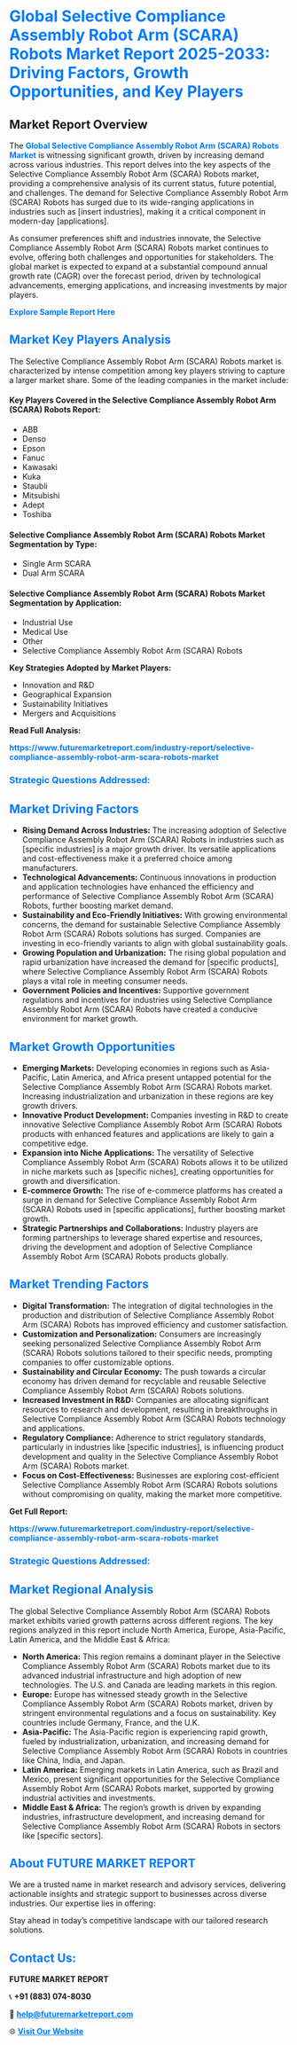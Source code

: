 <h1 style="color: #007BFF;">Global Selective Compliance Assembly Robot Arm (SCARA) Robots Market Report 2025-2033: Driving Factors, Growth Opportunities, and Key Players</h1>

<section id="overview">
<h2>Market Report Overview</h2>
<p>The <a href="https://www.futuremarketreport.com/industry-report/selective-compliance-assembly-robot-arm-scara-robots-market" style="color: #007BFF; text-decoration: none;"><strong>Global Selective Compliance Assembly Robot Arm (SCARA) Robots Market</strong></a> is witnessing significant growth, driven by increasing demand across various industries. This report delves into the key aspects of the Selective Compliance Assembly Robot Arm (SCARA) Robots market, providing a comprehensive analysis of its current status, future potential, and challenges. The demand for Selective Compliance Assembly Robot Arm (SCARA) Robots has surged due to its wide-ranging applications in industries such as [insert industries], making it a critical component in modern-day [applications].</p>
<p>As consumer preferences shift and industries innovate, the Selective Compliance Assembly Robot Arm (SCARA) Robots market continues to evolve, offering both challenges and opportunities for stakeholders. The global market is expected to expand at a substantial compound annual growth rate (CAGR) over the forecast period, driven by technological advancements, emerging applications, and increasing investments by major players.</p>
</section>

<section id="overview">
<p><a href="https://www.futuremarketreport.com/request-sample/reportId=120527" style="color: #007BFF; text-decoration: none;"><strong>Explore Sample Report Here</strong></a></p>
</section>

<section id="key-players">
<h2 style="color: #007BFF;">Market Key Players Analysis</h2>
<p>The Selective Compliance Assembly Robot Arm (SCARA) Robots market is characterized by intense competition among key players striving to capture a larger market share. Some of the leading companies in the market include:</p>
<h4>Key Players Covered in the Selective Compliance Assembly Robot Arm (SCARA) Robots Report:</h4>
<ul><li>ABB</li><li>Denso</li><li>Epson</li><li>Fanuc</li><li>Kawasaki</li><li>Kuka</li><li>Staubli</li><li>Mitsubishi</li><li>Adept</li><li>Toshiba</li></ul>
<h4>Selective Compliance Assembly Robot Arm (SCARA) Robots Market Segmentation by Type:</h4>
<ul><li>Single Arm SCARA</li><li>Dual Arm SCARA</li></ul>

<h4>Selective Compliance Assembly Robot Arm (SCARA) Robots Market Segmentation by Application:</h4>
<ul><li>Industrial Use</li><li>Medical Use</li><li>Other</li><li>Selective Compliance Assembly Robot Arm (SCARA) Robots</li></ul>
<p><strong>Key Strategies Adopted by Market Players:</strong></p>
<ul>
<li>Innovation and R&D</li>
<li>Geographical Expansion</li>
<li>Sustainability Initiatives</li>
<li>Mergers and Acquisitions</li>
</ul>
</section>

<section>
<p><strong>Read Full Analysis: </strong></p><a href="https://www.futuremarketreport.com/industry-report/selective-compliance-assembly-robot-arm-scara-robots-market" style="color: #007BFF; text-decoration: none;"><strong>https://www.futuremarketreport.com/industry-report/selective-compliance-assembly-robot-arm-scara-robots-market</strong></a>
<h3 style="color: #007BFF;">Strategic Questions Addressed:</h3>
</section>

<section id="driving-factors">
<h2 style="color: #007BFF;">Market Driving Factors</h2>
<ul>
<li><strong>Rising Demand Across Industries:</strong> The increasing adoption of Selective Compliance Assembly Robot Arm (SCARA) Robots in industries such as [specific industries] is a major growth driver. Its versatile applications and cost-effectiveness make it a preferred choice among manufacturers.</li>
<li><strong>Technological Advancements:</strong> Continuous innovations in production and application technologies have enhanced the efficiency and performance of Selective Compliance Assembly Robot Arm (SCARA) Robots, further boosting market demand.</li>
<li><strong>Sustainability and Eco-Friendly Initiatives:</strong> With growing environmental concerns, the demand for sustainable Selective Compliance Assembly Robot Arm (SCARA) Robots solutions has surged. Companies are investing in eco-friendly variants to align with global sustainability goals.</li>
<li><strong>Growing Population and Urbanization:</strong> The rising global population and rapid urbanization have increased the demand for [specific products], where Selective Compliance Assembly Robot Arm (SCARA) Robots plays a vital role in meeting consumer needs.</li>
<li><strong>Government Policies and Incentives:</strong> Supportive government regulations and incentives for industries using Selective Compliance Assembly Robot Arm (SCARA) Robots have created a conducive environment for market growth.</li>
</ul>
</section>

<section id="growth-opportunities">
<h2 style="color: #007BFF;">Market Growth Opportunities</h2>
<ul>
<li><strong>Emerging Markets:</strong> Developing economies in regions such as Asia-Pacific, Latin America, and Africa present untapped potential for the Selective Compliance Assembly Robot Arm (SCARA) Robots market. Increasing industrialization and urbanization in these regions are key growth drivers.</li>
<li><strong>Innovative Product Development:</strong> Companies investing in R&D to create innovative Selective Compliance Assembly Robot Arm (SCARA) Robots products with enhanced features and applications are likely to gain a competitive edge.</li>
<li><strong>Expansion into Niche Applications:</strong> The versatility of Selective Compliance Assembly Robot Arm (SCARA) Robots allows it to be utilized in niche markets such as [specific niches], creating opportunities for growth and diversification.</li>
<li><strong>E-commerce Growth:</strong> The rise of e-commerce platforms has created a surge in demand for Selective Compliance Assembly Robot Arm (SCARA) Robots used in [specific applications], further boosting market growth.</li>
<li><strong>Strategic Partnerships and Collaborations:</strong> Industry players are forming partnerships to leverage shared expertise and resources, driving the development and adoption of Selective Compliance Assembly Robot Arm (SCARA) Robots products globally.</li>
</ul>
</section>

<section id="trending-factors">
<h2 style="color: #007BFF;">Market Trending Factors</h2>
<ul>
<li><strong>Digital Transformation:</strong> The integration of digital technologies in the production and distribution of Selective Compliance Assembly Robot Arm (SCARA) Robots has improved efficiency and customer satisfaction.</li>
<li><strong>Customization and Personalization:</strong> Consumers are increasingly seeking personalized Selective Compliance Assembly Robot Arm (SCARA) Robots solutions tailored to their specific needs, prompting companies to offer customizable options.</li>
<li><strong>Sustainability and Circular Economy:</strong> The push towards a circular economy has driven demand for recyclable and reusable Selective Compliance Assembly Robot Arm (SCARA) Robots solutions.</li>
<li><strong>Increased Investment in R&D:</strong> Companies are allocating significant resources to research and development, resulting in breakthroughs in Selective Compliance Assembly Robot Arm (SCARA) Robots technology and applications.</li>
<li><strong>Regulatory Compliance:</strong> Adherence to strict regulatory standards, particularly in industries like [specific industries], is influencing product development and quality in the Selective Compliance Assembly Robot Arm (SCARA) Robots market.</li>
<li><strong>Focus on Cost-Effectiveness:</strong> Businesses are exploring cost-efficient Selective Compliance Assembly Robot Arm (SCARA) Robots solutions without compromising on quality, making the market more competitive.</li>
</ul>
</section>

<section>
<p><strong>Get Full Report: </strong></p><a href="https://www.futuremarketreport.com/industry-report/selective-compliance-assembly-robot-arm-scara-robots-market" style="color: #007BFF; text-decoration: none;"><strong>https://www.futuremarketreport.com/industry-report/selective-compliance-assembly-robot-arm-scara-robots-market</strong></a>
<h3 style="color: #007BFF;">Strategic Questions Addressed:</h3>
</section>


<section id="regional-analysis">
<h2 style="color: #007BFF;">Market Regional Analysis</h2>
<p>The global Selective Compliance Assembly Robot Arm (SCARA) Robots market exhibits varied growth patterns across different regions. The key regions analyzed in this report include North America, Europe, Asia-Pacific, Latin America, and the Middle East & Africa:</p>
<ul>
<li><strong>North America:</strong> This region remains a dominant player in the Selective Compliance Assembly Robot Arm (SCARA) Robots market due to its advanced industrial infrastructure and high adoption of new technologies. The U.S. and Canada are leading markets in this region.</li>
<li><strong>Europe:</strong> Europe has witnessed steady growth in the Selective Compliance Assembly Robot Arm (SCARA) Robots market, driven by stringent environmental regulations and a focus on sustainability. Key countries include Germany, France, and the U.K.</li>
<li><strong>Asia-Pacific:</strong> The Asia-Pacific region is experiencing rapid growth, fueled by industrialization, urbanization, and increasing demand for Selective Compliance Assembly Robot Arm (SCARA) Robots in countries like China, India, and Japan.</li>
<li><strong>Latin America:</strong> Emerging markets in Latin America, such as Brazil and Mexico, present significant opportunities for the Selective Compliance Assembly Robot Arm (SCARA) Robots market, supported by growing industrial activities and investments.</li>
<li><strong>Middle East & Africa:</strong> The region’s growth is driven by expanding industries, infrastructure development, and increasing demand for Selective Compliance Assembly Robot Arm (SCARA) Robots in sectors like [specific sectors].</li>
</ul>
</section>

<footer>
<h2 style="color: #007BFF;">About FUTURE MARKET REPORT</h2>
<p>We are a trusted name in market research and advisory services, delivering actionable insights and strategic support to businesses across diverse industries. Our expertise lies in offering:</p>

<p>Stay ahead in today’s competitive landscape with our tailored research solutions.</p>

<h2 style="color: #007BFF;">Contact Us:</h2>
<p><strong>FUTURE MARKET REPORT</strong></p>
<p>📞 <strong>+91 (883) 074-8030</strong></p>
<p>📧 <strong><a href="mailto:help@futuremarketreport.com" style="color: #007BFF;">help@futuremarketreport.com</a></strong></p>
<p>🌐 <strong><a href="https://www.futuremarketreport.com/" style="color: #007BFF;">Visit Our Website</a></strong></p>
</footer>